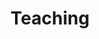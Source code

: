 ---
title: Teaching
type: landing

sections:
  - block: markdown
    content:
      title: 'My Research'
      subtitle: ''
      text: |-
        I'm a music theorist working at the Max Planck Institute for Empirical Aesthetics in Frankfurt, Germany. 
        
        I study the history of musical thought, focusing on the overlooked histories of musical concepts like the cadence, the triad, and form. My work in textual criticism relies heavily on Digital Humanities approaches to analyze and represent manuscripts, and I am the digital director of the <a href="https://neubauercollegium.uchicago.edu/research/thinking-music">Thinking Music: Global Sources for the History of Music Theory</a> project.

        Music analysis is another important area of my research. I draw upon a range of analytic methodologies to study popular music from South Africa and the U.S., and I have also published form-functional and structural analyses of European art music from the eighteenth and nineteenth centuries.

    design:
      columns: '1'
  - block: markdown
    content:
      title: 'Courses Taught'
      subtitle: ''
      text: ''
    design:
      columns: '1'




---